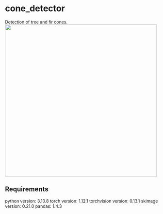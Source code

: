# cone_detector
Detection of tree and fir cones.
<img src="https://github.com/mpaques269546/cone_detector/tree/main/misc/91.jpg" width="500" height="500">

## Requirements
python version: 3.10.8
torch version: 1.12.1
torchvision version: 0.13.1
skimage version: 0.21.0
pandas: 1.4.3
